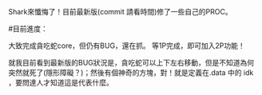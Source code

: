 Shark來懺悔了！目前最新版(commit 請看時間)修了一些自己的PROC。

#目前進度：

大致完成貪吃蛇core，但仍有BUG，還在抓。
等1P完成，即可加入2P功能！

就我目前看到最新版的BUG狀況是，貪吃蛇可以上下左右移動，但是不知道為何突然就死了(隱形障礙？)；然後有個神奇的方塊，對！就是定義在.data 中的 idk ，要問達人才知道這是代表什麼。